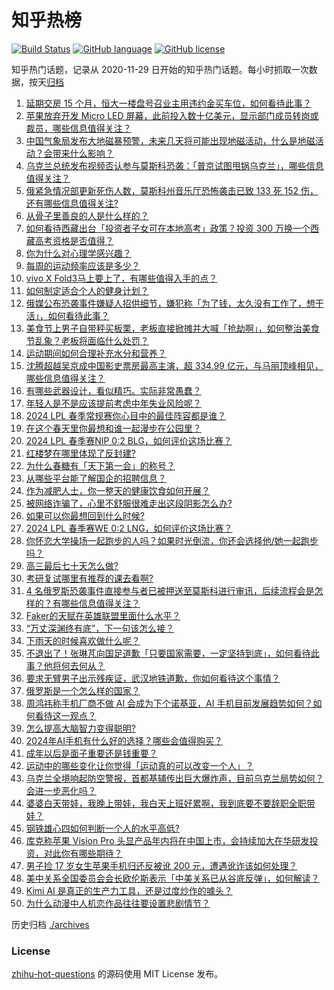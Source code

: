 # 知乎热榜
[![Build Status](https://github.com/ToWeLong/zhihu-hot-questions/workflows/CI/badge.svg)](https://github.com/ToWeLong/zhihu-hot-questions/actions)
[![GitHub language](https://img.shields.io/badge/language-golang-orange.svg)](https://golang.org/)
[![GitHub license](https://img.shields.io/github/license/ToWeLong/zhihu-hot-questions)](https://github.com/ToWeLong/zhihu-hot-questions/blob/main/LICENSE)

知乎热门话题，记录从 2020-11-29 日开始的知乎热门话题。每小时抓取一次数据，按天[归档](./archives)

<!-- BEGIN -->

1. [延期交房 15 个月，恒大一楼盘号召业主用违约金买车位，如何看待此事？](https://www.zhihu.com/question/649901791)
1. [苹果放弃开发 Micro LED 屏幕，此前投入数十亿美元，显示部门成员转岗或裁员，哪些信息值得关注？](https://www.zhihu.com/question/649918665)
1. [中国气象局发布大地磁暴预警，未来几天将可能出现地磁活动，什么是地磁活动？会带来什么影响？](https://www.zhihu.com/question/649941504)
1. [乌克兰总统发布视频否认参与莫斯科恐袭：「普京试图甩锅乌克兰」，哪些信息值得关注？](https://www.zhihu.com/question/649948896)
1. [俄紧急情况部更新死伤人数，莫斯科州音乐厅恐怖袭击已致 133 死 152 伤，还有哪些信息值得关注?](https://www.zhihu.com/question/649940481)
1. [从骨子里善良的人是什么样的？](https://www.zhihu.com/question/580208989)
1. [如何看待西藏出台「投资者子女可在本地高考」政策？投资 300 万换一个西藏高考资格是否值得？](https://www.zhihu.com/question/649377833)
1. [你为什么对心理学感兴趣？](https://www.zhihu.com/question/643116308)
1. [每周的运动频率应该是多少？](https://www.zhihu.com/question/649948974)
1. [vivo X Fold3马上要上了，有哪些值得入手的点？](https://www.zhihu.com/question/649945421)
1. [如何制定适合个人的健身计划？](https://www.zhihu.com/question/649948888)
1. [俄媒公布恐袭事件嫌疑人招供细节，嫌犯称「为了钱，太久没有工作了，想干活」，如何看待此事？](https://www.zhihu.com/question/649864215)
1. [美食节上男子自带秤买板栗，老板直接掀摊并大喊「抢劫啊」，如何整治美食节乱象？老板将面临什么处罚？](https://www.zhihu.com/question/649840270)
1. [运动期间如何合理补充水分和营养？](https://www.zhihu.com/question/649948792)
1. [沈腾超越吴京成中国影史票房最高主演，超 334.99 亿元，与马丽顶峰相见，哪些信息值得关注？](https://www.zhihu.com/question/649860020)
1. [有哪些武器设计，看似精巧。实际非常愚蠢？](https://www.zhihu.com/question/649568674)
1. [年轻人是不是应该提前考虑中年失业风险呢？](https://www.zhihu.com/question/649593004)
1. [2024 LPL 春季常规赛你心目中的最佳阵容都是谁？](https://www.zhihu.com/question/649564025)
1. [在这个春天里你最想和谁一起漫步在公园里？](https://www.zhihu.com/question/649882664)
1. [2024 LPL 春季赛NIP 0:2 BLG，如何评价这场比赛？](https://www.zhihu.com/question/649834425)
1. [红楼梦在哪里体现了反封建?](https://www.zhihu.com/question/648988202)
1. [为什么春糖有「天下第一会」的称号？](https://www.zhihu.com/question/649616536)
1. [从哪些平台能了解国企的招聘信息？](https://www.zhihu.com/question/457159124)
1. [作为减肥人士，你一整天的健康饮食如何开展？](https://www.zhihu.com/question/647590636)
1. [被网络诈骗了，心里不舒服很难走出这段阴影怎么办?](https://www.zhihu.com/question/645152506)
1. [如果可以你最想回到什么时候?](https://www.zhihu.com/question/649691541)
1. [2024 LPL 春季赛WE 0:2 LNG，如何评价这场比赛？](https://www.zhihu.com/question/649821369)
1. [你怀恋大学操场一起跑步的人吗？如果时光倒流，你还会选择他/她一起跑步吗？](https://www.zhihu.com/question/649904948)
1. [高三最后七十天怎么做?](https://www.zhihu.com/question/648531354)
1. [考研复试哪里有推荐的课去看啊?](https://www.zhihu.com/question/535470162)
1. [4 名俄罗斯恐袭事件直接参与者已被押送至莫斯科进行审讯，后续流程会是怎样的？有哪些信息值得关注？](https://www.zhihu.com/question/649901681)
1. [Faker的天赋在英雄联盟里面什么水平？](https://www.zhihu.com/question/443709611)
1. [“万丈深渊终有底”，下一句该怎么接？](https://www.zhihu.com/question/649662258)
1. [下雨天的时候喜欢做什么呢？](https://www.zhihu.com/question/649844779)
1. [不退出了！张琳芃向国足道歉「只要国家需要，一定坚持到底」，如何看待此事？他将何去何从？](https://www.zhihu.com/question/649851148)
1. [要求无臂男子出示残疾证，武汉地铁道歉，你如何看待这个事情？](https://www.zhihu.com/question/649711531)
1. [俄罗斯是一个怎么样的国家？](https://www.zhihu.com/question/291509859)
1. [周鸿祎称手机厂商不做 AI 会成为下个诺基亚，AI 手机目前发展趋势如何？如何看待这一观点？](https://www.zhihu.com/question/649760971)
1. [怎么提高大脑智力变得聪明?](https://www.zhihu.com/question/552643165)
1. [2024年AI手机有什么好的选择？哪些会值得购买？](https://www.zhihu.com/question/649921812)
1. [成年以后是面子重要还是钱重要？](https://www.zhihu.com/question/648740700)
1. [运动中的哪些变化让你觉得「运动真的可以改变一个人」？](https://www.zhihu.com/question/649218881)
1. [乌克兰全境响起防空警报，首都基辅传出巨大爆炸声，目前乌克兰局势如何？会进一步恶化吗？](https://www.zhihu.com/question/649933323)
1. [婆婆白天带娃，我晚上带娃，我白天上班好累啊，我到底要不要辞职全职带娃？](https://www.zhihu.com/question/649294197)
1. [钢铁雄心四如何判断一个人的水平高低?](https://www.zhihu.com/question/648939752)
1. [库克称苹果 Vision Pro 头显产品年内将在中国上市，会持续加大在华研发投资，对此你有哪些期待？](https://www.zhihu.com/question/649961679)
1. [男子捡 17 岁女生苹果手机归还反被讹 200 元，遭遇讹诈该如何处理？](https://www.zhihu.com/question/649952116)
1. [美中关系全国委员会会长欧伦斯表示「中美关系已从谷底反弹」，如何解读？](https://www.zhihu.com/question/649951283)
1. [Kimi AI 是真正的生产力工具，还是过度炒作的噱头？](https://www.zhihu.com/question/649663116)
1. [为什么动漫中人机恋作品往往要设置悲剧情节？](https://www.zhihu.com/question/649335475)

<!-- END -->

历史归档 [./archives](./archives)


### License
[zhihu-hot-questions](https://github.com/towelong/zhihu-hot-questions) 的源码使用 MIT License 发布。
